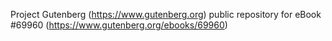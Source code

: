 Project Gutenberg (https://www.gutenberg.org) public repository for
eBook #69960 (https://www.gutenberg.org/ebooks/69960)
